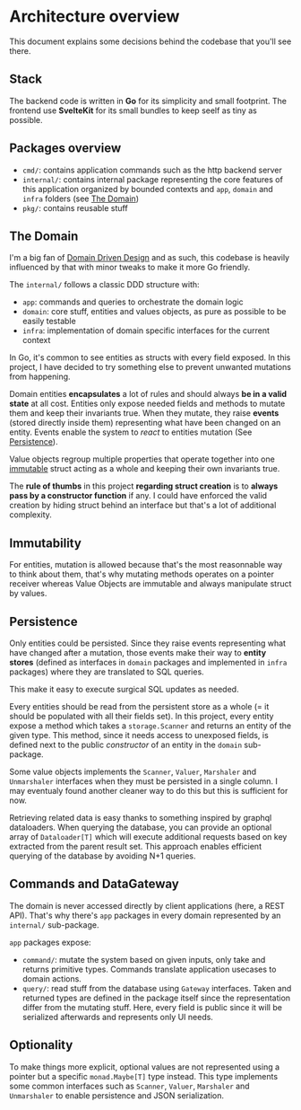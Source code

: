 # Architecture overview

This document explains some decisions behind the codebase that you'll see there.

## Stack

The backend code is written in **Go** for its simplicity and small footprint. The frontend use **SvelteKit** for its small bundles to keep seelf as tiny as possible.

## Packages overview

- `cmd/`: contains application commands such as the http backend server
- `internal/`: contains internal package representing the core features of this application organized by bounded contexts and `app`, `domain` and `infra` folders (see [The Domain](#the-domain))
- `pkg/`: contains reusable stuff

## The Domain

I'm a big fan of [Domain Driven Design](https://en.wikipedia.org/wiki/Domain-driven_design) and as such, this codebase is heavily influenced by that with minor tweaks to make it more Go friendly.

The `internal/` follows a classic DDD structure with:

- `app`: commands and queries to orchestrate the domain logic
- `domain`: core stuff, entities and values objects, as pure as possible to be easily testable
- `infra`: implementation of domain specific interfaces for the current context

In Go, it's common to see entities as structs with every field exposed. In this project, I have decided to try something else to prevent unwanted mutations from happening.

Domain entities **encapsulates** a lot of rules and should always **be in a valid state** at all cost. Entities only expose needed fields and methods to mutate them and keep their invariants true. When they mutate, they raise **events** (stored directly inside them) representing what have been changed on an entity. Events enable the system to _react_ to entities mutation (See [Persistence](#persistence)).

Value objects regroup multiple properties that operate together into one [immutable](#immutability) struct acting as a whole and keeping their own invariants true.

The **rule of thumbs** in this project **regarding struct creation** is to **always pass by a constructor function** if any. I could have enforced the valid creation by hiding struct behind an interface but that's a lot of additional complexity.

## Immutability

For entities, mutation is allowed because that's the most reasonnable way to think about them, that's why mutating methods operates on a pointer receiver whereas Value Objects are immutable and always manipulate struct by values.

## Persistence

Only entities could be persisted. Since they raise events representing what have changed after a mutation, those events make their way to **entity stores** (defined as interfaces in `domain` packages and implemented in `infra` packages) where they are translated to SQL queries.

This make it easy to execute surgical SQL updates as needed.

Every entities should be read from the persistent store as a whole (= it should be populated with all their fields set). In this project, every entity expose a method which takes a `storage.Scanner` and returns an entity of the given type. This method, since it needs access to unexposed fields, is defined next to the public _constructor_ of an entity in the `domain` sub-package.

Some value objects implements the `Scanner`, `Valuer`, `Marshaler` and `Unmarshaler` interfaces when they must be persisted in a single column. I may eventualy found another cleaner way to do this but this is sufficient for now.

Retrieving related data is easy thanks to something inspired by graphql dataloaders. When querying the database, you can provide an optional array of `Dataloader[T]` which will execute additional requests based on key extracted from the parent result set. This approach enables efficient querying of the database by avoiding N+1 queries.

## Commands and DataGateway

The domain is never accessed directly by client applications (here, a REST API). That's why there's `app` packages in every domain represented by an `internal/` sub-package.

`app` packages expose:

- `command/`: mutate the system based on given inputs, only take and returns primitive types. Commands translate application usecases to domain actions.
- `query/`: read stuff from the database using `Gateway` interfaces. Taken and returned types are defined in the package itself since the representation differ from the mutating stuff. Here, every field is public since it will be serialized afterwards and represents only UI needs.

## Optionality

To make things more explicit, optional values are not represented using a pointer but a specific `monad.Maybe[T]` type instead. This type implements some common interfaces such as `Scanner`, `Valuer`, `Marshaler` and `Unmarshaler` to enable persistence and JSON serialization.

